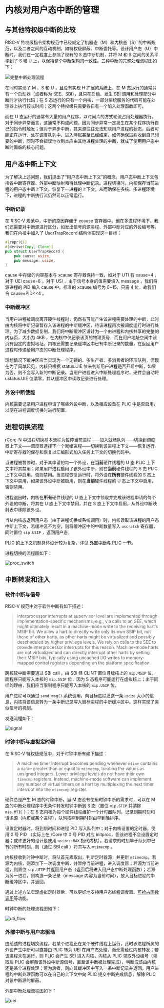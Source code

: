 # 内核对用户态中断的管理

## 与其他特权级中断的比较

RISC-V 特权级指令架构规范中已经规定了机器态（M）和内核态（S）的中断规范，以及二者之间的互动机制，如特权级屏蔽、中断委托等。设计用户态（U）中断时，我们在一定程度上参照了现有的 S 态中断机制，并将 M 和 S 之间的关系平移到了 S 和 U 上，以保持整个中断架构的一致性。三种中断的完整处理流程图如下：

![完整中断处理流程](assets/full_trap_flow.drawio.svg)

在同时实现了 M 、S 和 U ，且没有实现 H 扩展的系统上，在 M 态运行的通常只有一个启动器（或者称为 SEE、SBI），且只在启动、发生 SBI 调用和处理部分中断时才执行代码；在 S 态运行的只有一个内核，一部分系统服务的代码可能在处理器上执行较长时间；这两个特权级只需要各自有一个陷入处理函数即可。

而在 U 态运行的通常有大量的用户程序，以时间片的方式轮流占用处理器执行。对于同步异常而言，这通常不构成问题，因为同步异常一定发生在某个程序执行自己的指令时触发；但对于异步中断，其来源往往无法知晓用户进程的状态，后者可能正在运行、处在调度队列中、进入睡眠甚至已经结束，如何确保进程收到自己想要的中断，同时不会错误地收到本应由其他进程处理的中断，就成了使用用户态中断时面临的核心问题。

## 用户态中断上下文

为了解决上述问题，我们提出了“用户态中断上下文”的概念。用户态中断上下文包括各中断寄存器、外部中断映射和待处理中断记录。进程切换时，内核保存当前进程的用户态中断上下文，恢复下一进程的上下文，从而确保在多核、多进程环境下，进程的中断执行流仍然可以正常运行。

### 中断记录

在 RISC-V 规范中，中断的原因存储于 xcause 寄存器中。但在多进程环境下，我们还需要对中断源进行区分，如发出信号的源进程、外部中断对应的外设编号等。我们在内核中加入了 UserTrapRecord 结构体实现这一目标：

```rust
#[repr(C)]
#[derive(Copy, Clone)]
pub struct UserTrapRecord {
    pub cause: usize,
    pub message: usize,
}
```

cause 中存储的内容基本与 xcause 寄存器保持一致，如对于 UTI 有 cause=4 ，对于 UEI cause=8 。对于 USI ，由于信号本身的值需要填入 message ，我们将源进程的 PID 编入 cause 中。标准的 xcause 编号为 0~15，只需 4 位，故我们令 cause=PID<<4 。

### 中断缓冲区

当用户进程被调度离开硬件线程时，仍然有可能产生该进程需要处理的中断，此时由内核将中断记录暂存入该进程的中断缓冲区，待该进程再次被调度运行时进行处理。为了减少数据复制，我们将中断缓冲区设计为一个由进程和内核共享的完整的内存页，大小为 4KB ，在内核中仅记录该页的物理页号，而在用户地址空间中该页有固定的虚拟地址。内核还需要记录缓冲区中已有中断记录的数量，在返回用户进程时传递给用户态的中断处理程序。

理想情况下缓冲区应当实现为一个无锁的、多生产者、多消费者的环形队列，但现在为了简单起见，内核只根据 status.UIE 位来判断用户进程是否开启中断，如果为否，则不会写入新的中断记录。当用户进程进入中断处理程序时，硬件会自动将 ustatus.UIE 位清零，并从缓冲区中读取记录进行处理。

### 外设中断使能

内核需要记录用户进程申请了哪些外设中断，以及相应设备在 PLIC 中是否启用，以便在进程调度切换时进行配置。

## 进程切换流程

rCore-N 中进程切换基本流程为暂停当前进程——加入就绪队列——切换到调度器上下文——调度器选择下一个就绪进程——切换到该进程上下文——恢复运行。中断寄存器的保存和恢复以汇编形式加入任务上下文的切换代码中。

当进程被暂停时，对于其申请的每一个外设，在**当前**硬件线程的 U 态 PLIC 上下文中将其禁用；如果用户进程启用了该外设中断，则在**当前**硬件线程的 S 态 PLIC 上下文中启用，否则禁用。当进程恢复运行时，将外设在**所有**硬件线程的 S 态上下文中禁用，如果该外设中断被启用，则在**当前**硬件线程的 U 态上下文中启用，否则禁用。

进程退出时，内核在**所有**硬件线程的 U 态上下文中领取并完成该进程申请的每个外设的中断，将其在 U 态上下文中禁用，并在 S 态上下文中启用，从外设中断映射表中移除该外设。

当从内核态返回用户态（由于进程切换或系统调用）时，内核读取该进程的用户态中断上下文，若缓冲区不为空，则将缓冲区中的中断数量写入 `uscratch` 寄存器，同时置位 `sip.USIP` ，返回用户态。

PLIC 的上下文机制具体设计较为复杂，详见 [外部中断与 PLIC](ch2_3_external_interrupt_and_plic.md) 一节。

进程切换的流程图如下：

![proc_switch](assets/proc_switch.svg)

## 中断转发和注入

### 软件中断与信号

RISC-V 规范中对于软件中断有如下描述：

> Interprocessor interrupts at supervisor level are implemented through implementation-specific mechanisms, e.g., via calls to an SEE, which might ultimately result in a machine-mode write to the receiving hart’s MSIP bit.
> We allow a hart to directly write only its own SSIP bit, not those of other harts, as other harts might be virtualized and possibly descheduled by higher privilege levels. We rely on calls to the SEE to provide interprocessor interrupts for this reason. Machine-mode harts are not virtualized and can directly interrupt other harts by setting their MSIP bits, typically using uncached I/O writes to memory-mapped control registers depending on the platform specification.

跨核软中断需要通过 SBI call ，由 SBI 经 CLINT 置位目标核上的 `mip.MSIP` 位，而程序只能写入本核的 `mip.SSIP` 位，因为 S 态程序可能运行在虚拟核上；出于同样的理由，我们应当限制程序只能写入本核的 `xip.USIP` 位。

用户进程可以通过 `send_msg()` 系统调用，向目标进程发送一条 `usize` 大小的信息，内核将该信息转为一条中断记录写入目标进程的中断缓冲区中。这样实现了类似信号的机制。

发送流程如下：

![signal](assets/signal.svg)

### 时钟中断与虚拟定时器

在 RISC-V 特权级规范中，对于时钟中断有如下描述：

> A machine timer interrupt becomes pending whenever `mtime` contains a value greater than or equal to `mtimecmp`, treating the values as unsigned integers.
> Lower privilege levels do not have their own `timecmp` registers. Instead, machine-mode software can implement any number of virtual timers on a hart by multiplexing the next timer interrupt into the `mtimecmp` register.

硬件总是产生 M 态的时钟中断，当 M 态没有使用时钟中断的需求时，可以在 M 态的中断处理程序中无条件转发时钟中断到 S 态（置位 `mip.STIP` 并清除 `mie.MTIE` ）；在 S 态内核为每个硬件线程维护一个计时器队列，记录到期时刻和请求源（内核或某个进程），队列按照到期时刻由早到晚排序。

设置定时器时，将到期时间和进程 PID 写入队列中；对于内核设置的定时器，使用 0 号 PID （实际上在 rCore 中 0 号 PID 对应 initproc，但该进程不会设置定时器；或许更好的设计是使用 `usize::MAX` 指代内核）。若请求的时刻早于队列中已有的所有时刻，则（通过 SBI call ）将其写入 `mtimecmp` 。

内核接收到时钟中断时，将队首元素取出，判断定时器源，并更新 `mtimecmp`。若源为内核，则添加下一次调度中断，并暂停当前进程，进入调度器；若源为当前进程，则置位 `sip.UTIP` 并返回用户态（返回后将进入用户态中断处理函数）；若源为另一进程，则构造一条记录（message 内容为当前时间），放入目标进程的中断缓冲区中，并返回。

通过上述方法实现虚拟定时器后，可以更好地支持用户态线程调度器、[可抢占函数调用](https://www.usenix.org/conference/atc20/presentation/boucher)等功能。

时钟中断的处理流程图如下：

![uti_flow](assets/uti.svg)

### 外部中断与用户态驱动

由前述的进程切换流程，若某个进程正在某个硬件线程上运行，此时该进程所属的外设产生中断可以直接由 PLIC 转为 UEI 在用户态处理，而无需经过内核转发；若该进程未在运行，则 PLIC 会产生 SEI 进入内核，内核从 PLIC 领取外设编号（领取后 PLIC 会屏蔽该外设中断源信号，直至该中断被处理完成），判断应该由内核还是某个进程处理；若为后者，则向其缓冲区中写入一条中断记录并返回。用户进程的中断处理函数可以在自己的上下文中向 PLIC 提交中断完成信息，解除 PLIC 对该中断源的屏蔽。

外部中断处理流程图如下：

![uei](assets/uei.svg)
